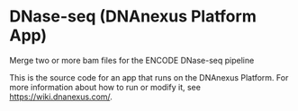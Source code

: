 <!-- dx-header -->
# DNase-seq (DNAnexus Platform App)

Merge two or more bam files for the ENCODE DNase-seq pipeline

This is the source code for an app that runs on the DNAnexus Platform.
For more information about how to run or modify it, see
https://wiki.dnanexus.com/.
<!-- /dx-header -->

